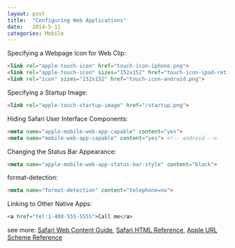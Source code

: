 ```yaml
---
layout: post
title:  "Configuring Web Applications"
date:   2014-5-11
categories: Mobile
---
```


Specifying a Webpage Icon for Web Clip:

```html
<link rel="apple-touch-icon" href="touch-icon-iphone.png">
<link rel="apple-touch-icon" sizes="152x152" href="touch-icon-ipad-retina.png">
<link rel="icon" sizes="152x152" href="touch-icon-android.png">
```

Specifying a Startup Image:

```html
<link rel="apple-touch-startup-image" href="/startup.png">
```

Hiding Safari User Interface Components:

```html
<meta name="apple-mobile-web-app-capable" content="yes">
<meta name="mobile-web-app-capable" content="yes"> <!-- android -->
```

Changing the Status Bar Appearance:

```html
<meta name="apple-mobile-web-app-status-bar-style" content="black">
```

format-detection:

```html
<meta name="format-detection" content="telephone=no">
```

Linking to Other Native Apps:

```html
<a href="tel:1-408-555-5555">Call me</a>
```

see more: <a href="https://developer.apple.com/library/mac/documentation/AppleApplications/Reference/SafariWebContent/ConfiguringWebApplications/ConfiguringWebApplications.html#//apple_ref/doc/uid/TP40002051-CH3-SW2" target="_blank">Safari Web Content Guide</a>, <a href="https://developer.apple.com/library/safari/documentation/AppleApplications/Reference/SafariHTMLRef/Articles/MetaTags.html" target="_blank">Safari HTML Reference</a>, <a href="https://developer.apple.com/library/mac/featuredarticles/iPhoneURLScheme_Reference/Introduction/Introduction.html#//apple_ref/doc/uid/TP40007899" target="_blank">Apple URL Scheme Reference</a>
